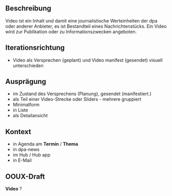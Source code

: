## Beschreibung
Video  ist ein Inhalt und damit eine journalistische Werteinheiten der dpa oder anderer Anbieter, es ist Bestandteil eines Nachrichtenstücks. Ein Video wird zur Publikation oder zu Informationszwecken angeboten. 


## Iterationsrichtung
* Video als Versprechen (geplant) und Video manifest (gesendet) visuell unterschieden


## Ausprägung
* im Zustand des Versprechens (Planung), gesendet (manifestiert.)
* als Teil einer Video-Strecke oder Sliders - mehrere gruppiert
* Minimalform
* in Liste 
* als Detailansicht


## Kontext
* in Agenda am **Termin** / **Thema**
* in dpa-news
* im Hub / Hub app
* in E-Mail


## OOUX-Draft
**Video**
?


